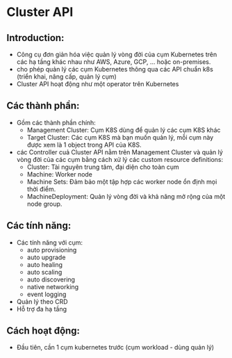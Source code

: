 # Cluster API
## Introduction:
- Công cụ đơn giản hóa việc quản lý vòng đời của cụm Kubernetes trên các hạ tầng khác nhau như AWS, Azure, GCP, ... hoặc on-premises.
- cho phép quản lý các cụm Kubernetes thông qua các API chuẩn k8s (triển khai, nâng cấp, quản lý cụm)
- Cluster API hoạt động như một operator trên Kubernetes

## Các thành phần:
- Gồm các thành phần chính:
	- Management Cluster: Cụm K8S dùng để quản lý các cụm K8S khác
	- Target Cluster: Các cụm K8S mà bạn muốn quản lý, mỗi cụm này được xem là 1 object trong API của K8S.
- các Controller cuả Cluster API nằm trên Management Cluster và quản lý vòng đời của các cụm bằng cách xử lý các custom resource definitions:
	- Cluster: Tài nguyên trung tâm, đại diện cho toàn cụm
	- Machine: Worker node
	- Machine Sets: Đảm bảo một tập hợp các worker node ổn định mọi thời điểm.
	- MachineDeployment: Quản lý vòng đời và khả năng mở rộng của một node group.

## Các tính năng:
- Các tính năng với cụm:
	- auto provisioning
	- auto upgrade
	- auto healing
	- auto scaling
	- auto discovering
	- native networking
	- event logging
- Quản lý theo CRD
- Hỗ trợ đa hạ tầng

## Cách hoạt động:
- Đầu tiên, cần 1 cụm kubernetes trước (cụm workload - dùng quản lý)
